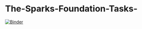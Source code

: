# The-Sparks-Foundation-Tasks-

[![Binder](https://mybinder.org/badge_logo.svg)](https://mybinder.org/v2/gh/ajuranwa13/The-Sparks-Foundation-Tasks-/main?filepath=TSF_Task_1.ipynb)
